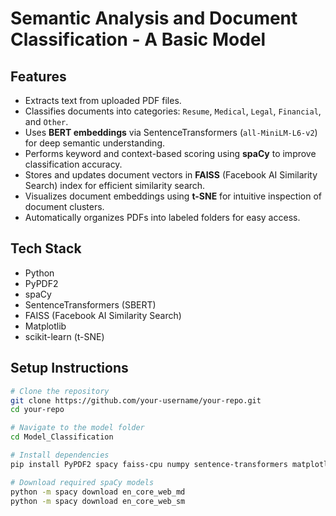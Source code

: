 # Semantic Analysis and Document Classification - A Basic Model

## Features

- Extracts text from uploaded PDF files.
- Classifies documents into categories: `Resume`, `Medical`, `Legal`, `Financial`, and `Other`.
- Uses **BERT embeddings** via SentenceTransformers (`all-MiniLM-L6-v2`) for deep semantic understanding.
- Performs keyword and context-based scoring using **spaCy** to improve classification accuracy.
- Stores and updates document vectors in **FAISS** (Facebook AI Similarity Search) index for efficient similarity search.
- Visualizes document embeddings using **t-SNE** for intuitive inspection of document clusters.
- Automatically organizes PDFs into labeled folders for easy access.

## Tech Stack

- Python  
- PyPDF2  
- spaCy  
- SentenceTransformers (SBERT)  
- FAISS (Facebook AI Similarity Search)  
- Matplotlib  
- scikit-learn (t-SNE)

## Setup Instructions

```sh
# Clone the repository
git clone https://github.com/your-username/your-repo.git
cd your-repo

# Navigate to the model folder
cd Model_Classification

# Install dependencies
pip install PyPDF2 spacy faiss-cpu numpy sentence-transformers matplotlib scikit-learn

# Download required spaCy models
python -m spacy download en_core_web_md
python -m spacy download en_core_web_sm
